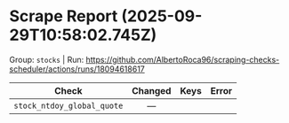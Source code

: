 # Scrape Report (2025-09-29T10:58:02.745Z)

Group: `stocks`  |  Run: https://github.com/AlbertoRoca96/scraping-checks-scheduler/actions/runs/18094618617

| Check | Changed | Keys | Error |
|---|:---:|:--|:--|
| `stock_ntdoy_global_quote` | — |  |  |
